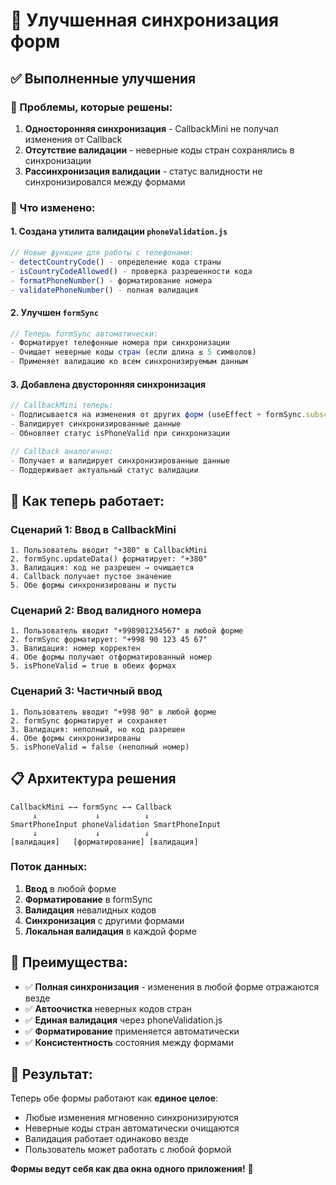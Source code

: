 # 🔄 Улучшенная синхронизация форм

## ✅ Выполненные улучшения

### 🎯 Проблемы, которые решены:

1. **Односторонняя синхронизация** - CallbackMini не получал изменения от Callback
2. **Отсутствие валидации** - неверные коды стран сохранялись в синхронизации
3. **Рассинхронизация валидации** - статус валидности не синхронизировался между формами

### 🔧 Что изменено:

#### 1. Создана утилита валидации `phoneValidation.js`
```javascript
// Новые функции для работы с телефонами:
- detectCountryCode() - определение кода страны
- isCountryCodeAllowed() - проверка разрешенности кода
- formatPhoneNumber() - форматирование номера
- validatePhoneNumber() - полная валидация
```

#### 2. Улучшен `formSync`
```javascript
// Теперь formSync автоматически:
- Форматирует телефонные номера при синхронизации
- Очищает неверные коды стран (если длина ≤ 5 символов)
- Применяет валидацию ко всем синхронизируемым данным
```

#### 3. Добавлена двусторонняя синхронизация
```javascript
// CallbackMini теперь:
- Подписывается на изменения от других форм (useEffect + formSync.subscribe)
- Валидирует синхронизированные данные
- Обновляет статус isPhoneValid при синхронизации

// Callback аналогично:
- Получает и валидирует синхронизированные данные
- Поддерживает актуальный статус валидации
```

## 🎯 Как теперь работает:

### Сценарий 1: Ввод в CallbackMini
```
1. Пользователь вводит "+380" в CallbackMini
2. formSync.updateData() форматирует: "+380"
3. Валидация: код не разрешен → очищается
4. Callback получает пустое значение
5. Обе формы синхронизированы и пусты
```

### Сценарий 2: Ввод валидного номера
```
1. Пользователь вводит "+998901234567" в любой форме
2. formSync форматирует: "+998 90 123 45 67"
3. Валидация: номер корректен
4. Обе формы получают отформатированный номер
5. isPhoneValid = true в обеих формах
```

### Сценарий 3: Частичный ввод
```
1. Пользователь вводит "+998 90" в любой форме
2. formSync форматирует и сохраняет
3. Валидация: неполный, но код разрешен
4. Обе формы синхронизированы
5. isPhoneValid = false (неполный номер)
```

## 📋 Архитектура решения

```
CallbackMini ←→ formSync ←→ Callback
     ↓             ↓          ↓
SmartPhoneInput phoneValidation SmartPhoneInput
     ↓             ↓          ↓
[валидация]   [форматирование] [валидация]
```

### Поток данных:
1. **Ввод** в любой форме
2. **Форматирование** в formSync
3. **Валидация** невалидных кодов
4. **Синхронизация** с другими формами
5. **Локальная валидация** в каждой форме

## 🚀 Преимущества:

- ✅ **Полная синхронизация** - изменения в любой форме отражаются везде
- ✅ **Автоочистка** неверных кодов стран
- ✅ **Единая валидация** через phoneValidation.js
- ✅ **Форматирование** применяется автоматически
- ✅ **Консистентность** состояния между формами

## 🎉 Результат:

Теперь обе формы работают как **единое целое**:
- Любые изменения мгновенно синхронизируются
- Неверные коды стран автоматически очищаются
- Валидация работает одинаково везде
- Пользователь может работать с любой формой

**Формы ведут себя как два окна одного приложения!** 🎯
